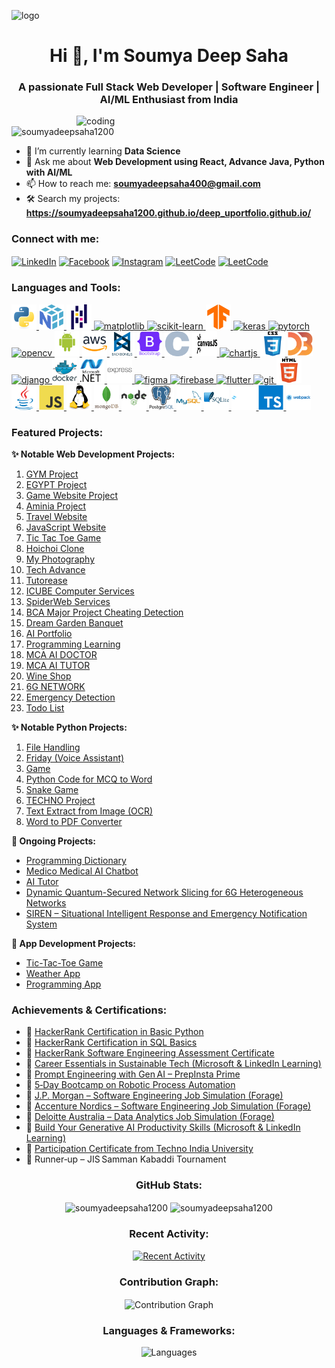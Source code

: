 ![logo](https://github.com/SoumyaDeepSaha1200/SoumyaDeepSaha1200/blob/main/3.png)

<h1 align="center">Hi 👋, I'm Soumya Deep Saha</h1>
<h3 align="center">A passionate Full Stack Web Developer | Software Engineer | AI/ML Enthusiast from India</h3>


<img align="right" alt="coding" width="400" src="https://media1.giphy.com/media/Ll22OhMLAlVDb8UQWe/giphy.gif?cid=6c09b9527e0ygatkemvipe4lohhfwo5k9faznqaep6mfkd6c&ep=v1_internal_gif_by_id&rid=giphy.gif&ct=s">

<p align="left"> <img src="https://komarev.com/ghpvc/?username=soumyadeepsaha1200&label=Profile%20views&color=0e75b6&style=flat" alt="soumyadeepsaha1200" /> </p>

- 🌱 I’m currently learning **Data Science**
- 💬 Ask me about **Web Development using React, Advance Java, Python with AI/ML**
- 📫 How to reach me: **soumyadeepsaha400@gmail.com**
- 🛠️ Search my projects: **https://soumyadeepsaha1200.github.io/deep_uportfolio.github.io/**

<h3 align="left">Connect with me:</h3>
<p align="left">
  
  <a href="https://www.linkedin.com/in/soumya-deep-saha-579a73222/" target="blank"><img align="center" src="https://raw.githubusercontent.com/rahuldkjain/github-profile-readme-generator/master/src/images/icons/Social/linked-in-alt.svg" alt="LinkedIn" height="30" width="40" /></a>
  <a href="https://www.facebook.com/profile.php?id=100010056245109" target="blank"><img align="center" src="https://raw.githubusercontent.com/rahuldkjain/github-profile-readme-generator/master/src/images/icons/Social/facebook.svg" alt="Facebook" height="30" width="40" /></a>
  <a href="https://www.instagram.com/lens_.aur_.code/" target="blank"><img align="center" src="https://raw.githubusercontent.com/rahuldkjain/github-profile-readme-generator/master/src/images/icons/Social/instagram.svg" alt="Instagram" height="30" width="40" /></a>
  <a href="https://www.hackerrank.com/profile/deepadiotic" target="blank"><img align="center" src="https://raw.githubusercontent.com/rahuldkjain/github-profile-readme-generator/master/src/images/icons/Social/hackerrank.svg" alt="LeetCode" height="30" width="40" /></a>
  <a href="https://leetcode.com/u/Soumya_deep_saha/" target="_blank">
  <img align="center" src="https://upload.wikimedia.org/wikipedia/commons/1/19/LeetCode_logo_black.png" alt="LeetCode" height="30" width="40" /></a>
</p>

<h3 align="left">Languages and Tools:</h3>
<p align="left">
  <a href="https://www.python.org" target="_blank" rel="noreferrer">
    <img src="https://raw.githubusercontent.com/devicons/devicon/master/icons/python/python-original.svg" alt="python" width="40" height="40"/>
  </a>
  <!-- NEW: NumPy -->
  <a href="https://numpy.org/" target="_blank" rel="noreferrer">
    <img src="https://raw.githubusercontent.com/devicons/devicon/master/icons/numpy/numpy-original.svg" alt="numpy" width="40" height="40"/>
  </a>
  <!-- NEW: Pandas -->
  <a href="https://pandas.pydata.org/" target="_blank" rel="noreferrer">
    <img src="https://raw.githubusercontent.com/devicons/devicon/master/icons/pandas/pandas-original.svg" alt="pandas" width="40" height="40"/>
  </a>
  <!-- NEW: Matplotlib -->
  <a href="https://matplotlib.org/" target="_blank" rel="noreferrer">
    <img src="https://matplotlib.org/stable/_static/images/logo2.svg" alt="matplotlib" width="40" height="40"/>
  </a>
  <!-- NEW: Scikit-learn -->
  <a href="https://scikit-learn.org/" target="_blank" rel="noreferrer">
    <img src="https://upload.wikimedia.org/wikipedia/commons/0/05/Scikit_learn_logo_small.svg" alt="scikit-learn" width="40" height="40"/>
  </a>
  <!-- NEW: TensorFlow -->
  <a href="https://www.tensorflow.org/" target="_blank" rel="noreferrer">
    <img src="https://raw.githubusercontent.com/devicons/devicon/master/icons/tensorflow/tensorflow-original.svg" alt="tensorflow" width="40" height="40"/>
  </a>
  <!-- NEW: Keras -->
  <a href="https://keras.io/" target="_blank" rel="noreferrer">
    <img src="https://upload.wikimedia.org/wikipedia/commons/a/ae/Keras_logo.svg" alt="keras" width="40" height="40"/>
  </a>
  <!-- NEW: PyTorch -->
  <a href="https://pytorch.org/" target="_blank" rel="noreferrer">
    <img src="https://upload.wikimedia.org/wikipedia/commons/1/10/PyTorch_logo_icon.svg" alt="pytorch" width="40" height="40"/>
  </a>
  <!-- NEW: OpenCV -->
  <a href="https://opencv.org/" target="_blank" rel="noreferrer">
    <img src="https://upload.wikimedia.org/wikipedia/commons/3/32/OpenCV_Logo_with_text_svg_version.svg" alt="opencv" width="40" height="40"/>
  </a>
  <a href="https://developer.android.com" target="_blank" rel="noreferrer"> <img src="https://raw.githubusercontent.com/devicons/devicon/master/icons/android/android-original-wordmark.svg" alt="android" width="40" height="40"/> </a>
  <a href="https://aws.amazon.com" target="_blank" rel="noreferrer"> <img src="https://raw.githubusercontent.com/devicons/devicon/master/icons/amazonwebservices/amazonwebservices-original-wordmark.svg" alt="aws" width="40" height="40"/> </a>
  <a href="https://backbonejs.org" target="_blank" rel="noreferrer"> <img src="https://raw.githubusercontent.com/devicons/devicon/master/icons/backbonejs/backbonejs-original-wordmark.svg" alt="backbonejs" width="40" height="40"/> </a>
  <a href="https://getbootstrap.com" target="_blank" rel="noreferrer"> <img src="https://raw.githubusercontent.com/devicons/devicon/master/icons/bootstrap/bootstrap-plain-wordmark.svg" alt="bootstrap" width="40" height="40"/> </a>
  <a href="https://www.cprogramming.com/" target="_blank" rel="noreferrer"> <img src="https://raw.githubusercontent.com/devicons/devicon/master/icons/c/c-original.svg" alt="c" width="40" height="40"/> </a>
  <a href="https://canvasjs.com" target="_blank" rel="noreferrer"> <img src="https://raw.githubusercontent.com/Hardik0307/Hardik0307/master/assets/canvasjs-charts.svg" alt="canvasjs" width="40" height="40"/> </a>
  <a href="https://www.chartjs.org" target="_blank" rel="noreferrer"> <img src="https://www.chartjs.org/media/logo-title.svg" alt="chartjs" width="40" height="40"/> </a>
  <a href="https://www.w3schools.com/css/" target="_blank" rel="noreferrer"> <img src="https://raw.githubusercontent.com/devicons/devicon/master/icons/css3/css3-original-wordmark.svg" alt="css3" width="40" height="40"/> </a>
  <a href="https://d3js.org/" target="_blank" rel="noreferrer"> <img src="https://raw.githubusercontent.com/devicons/devicon/master/icons/d3js/d3js-original.svg" alt="d3js" width="40" height="40"/> </a>
  <a href="https://www.djangoproject.com/" target="_blank" rel="noreferrer"> <img src="https://cdn.worldvectorlogo.com/logos/django.svg" alt="django" width="40" height="40"/> </a>
  <a href="https://www.docker.com/" target="_blank" rel="noreferrer"> <img src="https://raw.githubusercontent.com/devicons/devicon/master/icons/docker/docker-original-wordmark.svg" alt="docker" width="40" height="40"/> </a>
  <a href="https://dotnet.microsoft.com/" target="_blank" rel="noreferrer"> <img src="https://raw.githubusercontent.com/devicons/devicon/master/icons/dot-net/dot-net-original-wordmark.svg" alt="dotnet" width="40" height="40"/> </a>
  <a href="https://expressjs.com" target="_blank" rel="noreferrer"> <img src="https://raw.githubusercontent.com/devicons/devicon/master/icons/express/express-original-wordmark.svg" alt="express" width="40" height="40"/> </a>
  <a href="https://www.figma.com/" target="_blank" rel="noreferrer"> <img src="https://www.vectorlogo.zone/logos/figma/figma-icon.svg" alt="figma" width="40" height="40"/> </a>
  <a href="https://firebase.google.com/" target="_blank" rel="noreferrer"> <img src="https://www.vectorlogo.zone/logos/firebase/firebase-icon.svg" alt="firebase" width="40" height="40"/> </a>
  <a href="https://flutter.dev" target="_blank" rel="noreferrer"> <img src="https://www.vectorlogo.zone/logos/flutterio/flutterio-icon.svg" alt="flutter" width="40" height="40"/> </a>
  <a href="https://git-scm.com/" target="_blank" rel="noreferrer"> <img src="https://www.vectorlogo.zone/logos/git-scm/git-scm-icon.svg" alt="git" width="40" height="40"/> </a>
  <a href="https://www.w3.org/html/" target="_blank" rel="noreferrer"> <img src="https://raw.githubusercontent.com/devicons/devicon/master/icons/html5/html5-original-wordmark.svg" alt="html5" width="40" height="40"/> </a>
  <a href="https://www.java.com" target="_blank" rel="noreferrer"> <img src="https://raw.githubusercontent.com/devicons/devicon/master/icons/java/java-original.svg" alt="java" width="40" height="40"/> </a>
  <a href="https://developer.mozilla.org/en-US/docs/Web/JavaScript" target="_blank" rel="noreferrer"> <img src="https://raw.githubusercontent.com/devicons/devicon/master/icons/javascript/javascript-original.svg" alt="javascript" width="40" height="40"/> </a>
  <a href="https://www.linux.org/" target="_blank" rel="noreferrer"> <img src="https://raw.githubusercontent.com/devicons/devicon/master/icons/linux/linux-original.svg" alt="linux" width="40" height="40"/> </a>
  <a href="https://www.mongodb.com/" target="_blank" rel="noreferrer"> <img src="https://raw.githubusercontent.com/devicons/devicon/master/icons/mongodb/mongodb-original-wordmark.svg" alt="mongodb" width="40" height="40"/> </a>
  <a href="https://nodejs.org" target="_blank" rel="noreferrer"> <img src="https://raw.githubusercontent.com/devicons/devicon/master/icons/nodejs/nodejs-original-wordmark.svg" alt="nodejs" width="40" height="40"/> </a>
  <a href="https://www.postgresql.org/" target="_blank" rel="noreferrer"> <img src="https://raw.githubusercontent.com/devicons/devicon/master/icons/postgresql/postgresql-original-wordmark.svg" alt="postgresql" width="40" height="40"/> </a>
  <a href="https://www.mysql.com/" target="_blank" rel="noreferrer"> <img src="https://raw.githubusercontent.com/devicons/devicon/master/icons/mysql/mysql-original-wordmark.svg" alt="mysql" width="40" height="40"/> </a>
  <a href="https://www.sqlite.org/" target="_blank" rel="noreferrer"> <img src="https://raw.githubusercontent.com/devicons/devicon/master/icons/sqlite/sqlite-original-wordmark.svg" alt="sqlite" width="40" height="40"/> </a>
  <a href="https://tailwindcss.com/" target="_blank" rel="noreferrer"> <img src="https://raw.githubusercontent.com/devicons/devicon/master/icons/tailwindcss/tailwindcss-original-wordmark.svg" alt="tailwindcss" width="40" height="40"/> </a>
  <a href="https://www.typescriptlang.org/" target="_blank" rel="noreferrer"> <img src="https://raw.githubusercontent.com/devicons/devicon/master/icons/typescript/typescript-original.svg" alt="typescript" width="40" height="40"/> </a>
  <a href="https://webpack.js.org/" target="_blank" rel="noreferrer"> <img src="https://raw.githubusercontent.com/devicons/devicon/master/icons/webpack/webpack-original-wordmark.svg" alt="webpack" width="40" height="40"/> </a>
</p>

<h3 align="left">Featured Projects:</h3>

<p align="left">
  <strong>✨ Notable Web Development Projects:</strong>
</p>
<ol>
  <li><a href="https://www.icubelearning.com/project/DAAD478/website1/" target="_blank">GYM Project</a></li>
  <li><a href="https://www.icubelearning.com/project/DAAD478/website2/" target="_blank">EGYPT Project</a></li>
  <li><a href="https://www.icubelearning.com/project/DAAD478/website3/" target="_blank">Game Website Project</a></li>
  <li><a href="https://www.icubelearning.com/project/DAAD478/website4/" target="_blank">Aminia Project</a></li>
  <li><a href="https://www.icubelearning.com/project/DAAD478/website5/" target="_blank">Travel Website</a></li>
  <li><a href="https://www.icubelearning.com/project/DAAD478/website6/" target="_blank">JavaScript Website</a></li>
  <li><a href="https://www.icubelearning.com/project/DAAD478/website7/" target="_blank">Tic Tac Toe Game</a></li>
  <li><a href="http://www.icubelearning.com/project/DAAD478/website8/" target="_blank">Hoichoi Clone</a></li>
  <li><a href="http://www.icubelearning.com/project/DAAD478/website9/" target="_blank">My Photography</a></li>
  <li><a href="https://www.icubelearning.com/project/DAAD478/website11/" target="_blank">Tech Advance</a></li>
  <li><a href="https://github.com/SoumyaDeepSaha1200/TutorEase" target="_blank">Tutorease</a></li>
  <li><a href="https://www.icubelearning.com/ICUBE_SHOP/" target="_blank">ICUBE Computer Services</a></li>
  <li><a href="https://spider-web-rho.vercel.app/" target="_blank">SpiderWeb Services</a></li>
  <li><a href="https://github.com/SoumyaDeepSaha1200/Cheating-Detention" target="_blank">BCA Major Project Cheating Detection</a></li>
  <li><a href="https://dreamgardenbanquet.in/Banquet/" target="_blank">Dream Garden Banquet</a></li>
  <li><a href="#" target="_blank">AI Portfolio</a></li>
  <li><a href="https://programming-web-six.vercel.app/" target="_blank">Programming Learning</a></li>
  <li><a href="#" target="_blank">MCA AI DOCTOR</a></li>
  <li><a href="https://github.com/SoumyaDeepSaha1200/AI-Tutor" target="_blank">MCA AI TUTOR</a></li>
  <li><a href="https://github.com/SoumyaDeepSaha1200/Wine-Shop" target="_blank">Wine Shop</a></li>
  <li><a href="#" target="_blank">6G NETWORK</a></li>
  <li><a href="#" target="_blank">Emergency Detection</a></li>
  <li><a href="#" target="_blank">Todo List</a></li>
</ol>

<p align="left">
  <strong>✨ Notable Python Projects:</strong>
</p>
<ol>
  <li><a href="#" target="_blank">File Handling</a></li>
  <li><a href="#" target="_blank">Friday (Voice Assistant)</a></li>
  <li><a href="#" target="_blank">Game</a></li>
  <li><a href="#" target="_blank">Python Code for MCQ to Word</a></li>
  <li><a href="#" target="_blank">Snake Game</a></li>
  <li><a href="#" target="_blank">TECHNO Project</a></li>
  <li><a href="#" target="_blank">Text Extract from Image (OCR)</a></li>
  <li><a href="#" target="_blank">Word to PDF Converter</a></li>
</ol>



  
  <strong>🚀 Ongoing Projects:</strong><br>
  - <a href="https://github.com/SoumyaDeepSaha1200/Education-Website" target="_blank">Programming Dictionary</a><br>
  - <a href="https://github.com/SoumyaDeepSaha1200/Medico-Chatbot" target="_blank">Medico Medical AI Chatbot</a><br>
  - <a href="https://github.com/SoumyaDeepSaha1200/Programming-Website" target="_blank">AI Tutor</a><br>
  - <a href="https://github.com/SoumyaDeepSaha1200/Programming-Website" target="_blank">Dynamic Quantum-Secured Network Slicing for 6G Heterogeneous Networks</a><br>
  - <a href="https://github.com/SoumyaDeepSaha1200/Programming-Website" target="_blank">SIREN – Situational Intelligent Response and Emergency Notification System</a><br>

  <strong>📱 App Development Projects:</strong><br>
  - <a href="https://github.com/SoumyaDeepSaha1200/Tic-Tac-Toe" target="_blank">Tic-Tac-Toe Game</a><br>
  - <a href="https://github.com/SoumyaDeepSaha1200/Weather-App" target="_blank">Weather App</a><br>
  - <a href="https://github.com/SoumyaDeepSaha1200/Programming-App" target="_blank">Programming App</a><br>
</p>


<h3 align="left">Achievements & Certifications:</h3>
<ul>
  <li>🔹 <a href="https://www.hackerrank.com/certificates/basic-python" target="_blank">HackerRank Certification in Basic Python</a></li>
  <li>🔹 <a href="https://www.hackerrank.com/certificates/sql-basics" target="_blank">HackerRank Certification in SQL Basics</a></li>
  <li>🔹 <a href="https://www.hackerrank.com/certificates/software-engineering-assessment" target="_blank">HackerRank Software Engineering Assessment Certificate</a></li>
  <li>🔹 <a href="https://www.linkedin.com/learning/career-essentials-in-sustainable-tech" target="_blank">Career Essentials in Sustainable Tech (Microsoft & LinkedIn Learning)</a></li>
  <li>🔹 <a href="https://prepinsta.com/prompt-engineering-with-gen-ai/" target="_blank">Prompt Engineering with Gen AI – PrepInsta Prime</a></li>
  <li>🔹 <a href="https://lnkd.in/gZBTzpsD" target="_blank">5‑Day Bootcamp on Robotic Process Automation</a></li>
  <li>🔹 <a href="https://www.theforage.com/simulations/jpmorgan/advanced-software-engineering-r0fm" target="_blank">J.P. Morgan – Software Engineering Job Simulation (Forage)</a></li>
  <li>🔹 <a href="https://www.theforage.com/simulations/accenture-nordics/software-engineering-igje" target="_blank">Accenture Nordics – Software Engineering Job Simulation (Forage)</a></li>
  <li>🔹 <a href="https://www.theforage.com/simulations/Deloitte%20Australia/data-analytics-s5zy" target="_blank">Deloitte Australia – Data Analytics Job Simulation (Forage)</a></li>
  <li>🔹 <a href="https://www.linkedin.com/learning/paths/build-your-generative-ai-productivity-skills-with-microsoft-and-linkedin" target="_blank">Build Your Generative AI Productivity Skills (Microsoft & LinkedIn Learning)</a></li>
  <li>🔹 <a href="https://www.technoindiauniversity.ac.in" target="_blank">Participation Certificate from Techno India University</a></li>
  <li>🔹 Runner‑up – JIS Samman Kabaddi Tournament</li>
</ul>


<h3 align="center">GitHub Stats:</h3>
<p align="center">
  <img align="center" src="https://github-readme-stats.vercel.app/api?username=soumyadeepsaha1200&show_icons=true&locale=en" alt="soumyadeepsaha1200" />
  <img align="center" src="https://github-readme-stats.vercel.app/api/top-langs?username=soumyadeepsaha1200&show_icons=true&locale=en&layout=compact" alt="soumyadeepsaha1200" />
</p>

<h3 align="center">Recent Activity:</h3>
<p align="center">
  <a href="https://github.com/SoumyaDeepSaha1200"><img src="https://activity-graph.herokuapp.com/graph?username=SoumyaDeepSaha1200&theme=react-dark" alt="Recent Activity" /></a>
</p>

<h3 align="center">Contribution Graph:</h3>
<p align="center">
  <img align="center" src="https://github.com/SoumyaDeepSaha1200/SoumyaDeepSaha1200/blob/main/contributions.svg" alt="Contribution Graph" />
</p>

<h3 align="center">Languages & Frameworks:</h3>
<p align="center">
  <img src="https://github-readme-stats.vercel.app/api/top-langs/?username=soumyadeepsaha1200&layout=compact&hide=html,css" alt="Languages" />
</p>
